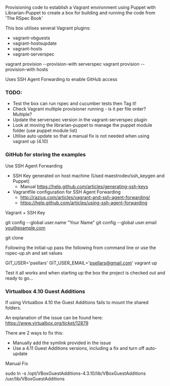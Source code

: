Provisioning code to establish a Vagrant environment using Puppet with
Librarian-Puppet to create a box for building and running the code from
'The RSpec Book'

This box utilises several Vagrant plugins:
* vagrant-vbguests
* vagrant-hostsupdate
* vagrant-hosts
* vagrant-serverspec

vagrant provision --provision-with serverspec
vagrant provision --provision-with hosts

Uses SSH Agent Forwarding to enable GitHub access

### TODO:

* Test the box can run rspec and cucumber tests then Tag it!
* Check Vagrant multiple provisioner running - is it per file order? Multiple?
* Update the serverspec version in the vagrant-serverspec plugin
* Look at moving the librarian-puppet to manage the puppet module folder (use puppet module list)
* Utilise auto update so that a manual fix is not needed when using vagrant up (4.10)

### GitHub for storing the examples

Use SSH Agent Forwarding
- SSH Key generated on host machine (Used maestrodev/ssh_keygen and Puppet)
  - Manual https://help.github.com/articles/generating-ssh-keys
- Vagrantfile configuration for SSH Agent Forwarding
  - http://razius.com/articles/vagrant-and-ssh-agent-forwarding/
  - https://help.github.com/articles/using-ssh-agent-forwarding

Vagrant + SSH Key

git config --global user.name "Your Name"
git config --global user.email you@example.com

git clone

Following the initial-up pass the following from command line or use the rspec-up.sh and set values

GIT_USER='psellars' GIT_USER_EMAIL='psellars@gmail.com' vagrant up

Test it all works and when starting up the box the project is checked out and ready to go...

### Virtualbox 4.10 Guest Additions
If using Virtualbox 4.10 the Guest Additions fails to mount the shared folders.

An explanation of the issue can be found here: https://www.virtualbox.org/ticket/12879

There are 2 ways to fix this:

* Manually add the symlink provided in the issue
* Use a 4.11 Guest Additions versions, including a fix and turn off auto-update

Manual Fix

sudo ln -s /opt/VBoxGuestAdditions-4.3.10/lib/VBoxGuestAdditions /usr/lib/VBoxGuestAdditions